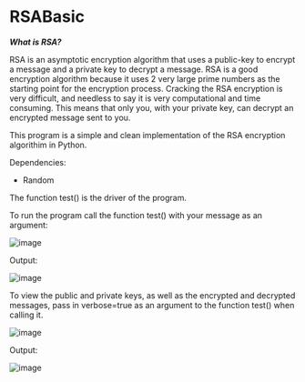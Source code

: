 # RSABasic

**_What is RSA?_**

RSA is an asymptotic encryption algorithm that uses a public-key to encrypt a message and a private key to decrypt a message. RSA is a good encryption algorithm because it uses 2 very large prime numbers as the starting point for the encryption process. Cracking the RSA encryption is very difficult, and needless to say it is very computational and time consuming. This means that only you, with your private key, can decrypt an encrypted message sent to you.


This program is a simple and clean implementation of the RSA encryption algorithim in Python.

Dependencies:
-  Random


The function test() is the driver of the program. 

To run the program call the function test() with your message as an argument:

![image](https://user-images.githubusercontent.com/85080576/149442203-651d14e3-cbe8-43ba-a490-906407c8413e.png)

Output: 

![image](https://user-images.githubusercontent.com/85080576/149442147-fb907108-d248-4101-9a2d-ad8dbea741e6.png)



To view the public and private keys, as well as the encrypted and decrypted messages, pass in verbose=true as an argument to the function test() when calling it.

![image](https://user-images.githubusercontent.com/85080576/149442246-de36375b-51ad-4596-ae21-26f1cd0f2ee2.png)

Output:

![image](https://user-images.githubusercontent.com/85080576/149637639-bec25ade-8dd0-4ad5-9c67-dc8b02ab2f6f.png)
